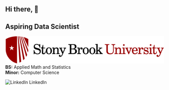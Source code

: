 ## Hi there,  👋

## Aspiring Data Scientist

![Stony Brook University](SBU-horz_2clr_rgb_72ppi.png)  
**BS:** Applied Math and Statistics  
**Minor:** Computer Science

<p>
  <a href="https://www.linkedin.com/in/sergei-n/" rel="nofollow noreferrer" style="text-decoration: none; color: inherit;">
    <img src="https://i.sstatic.net/gVE0j.png" alt="LinkedIn"> LinkedIn
  </a> &nbsp; 
</p>

<!--
**ssnez/ssnez** is a ✨ _special_ ✨ repository because its `README.md` (this file) appears on your GitHub profile
